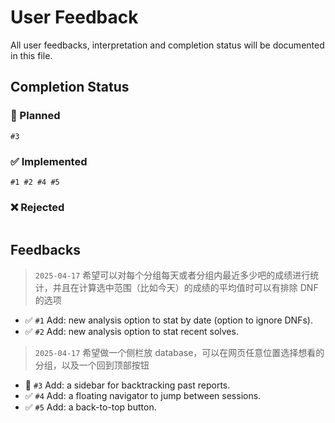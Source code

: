 # User Feedback

All user feedbacks, interpretation and completion status will be documented in this file.

## Completion Status

### 📝 Planned

```
#3
```

### ✅ Implemented

```
#1 #2 #4 #5
```

### ❌ Rejected

```

```

## Feedbacks

> `2025-04-17` 希望可以对每个分组每天或者分组内最近多少吧的成绩进行统计，并且在计算选中范围（比如今天）的成绩的平均值时可以有排除 DNF 的选项

- ✅ `#1` Add: new analysis option to stat by date (option to ignore DNFs).
- ✅ `#2` Add: new analysis option to stat recent solves.

> `2025-04-17` 希望做一个侧栏放 database，可以在网页任意位置选择想看的分组，以及一个回到顶部按钮

- 📝 `#3` Add: a sidebar for backtracking past reports.
- ✅ `#4` Add: a floating navigator to jump between sessions.
- ✅ `#5` Add: a back-to-top button.
